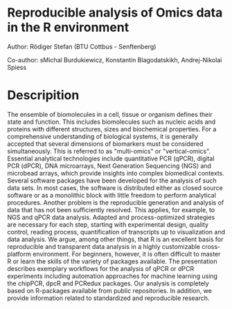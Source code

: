 # Reproducible analysis of Omics data in the R environment

Author: Rödiger Stefan (BTU Cottbus - Senftenberg)

Co-author: sMichal Burdukiewicz, Konstantin Blagodatskikh, Andrej-Nikolai Spiess

# Descripition

The ensemble of biomolecules in a cell, tissue or organism defines their state and function. This includes biomolecules such as nucleic acids and proteins with different structures, sizes and biochemical properties. For a comprehensive understanding of biological systems, it is generally accepted that several dimensions of biomarkers must be considered simultaneously. This is referred to as "multi-omics" or "vertical-omics". Essential analytical technologies include quantitative PCR (qPCR), digital PCR (dPCR), DNA microarrays, Next Generation Sequencing (NGS) and microbead arrays, which provide insights into complex biomedical contexts. Several software packages have been developed for the analysis of such data sets. In most cases, the software is distributed either as closed source software or as a monolithic block with little freedom to perform analytical procedures. Another problem is the reproducible generation and analysis of data that has not been sufficiently resolved. This applies, for example, to NGS and qPCR data analysis. Adapted and process-optimized strategies are necessary for each step, starting with experimental design, quality control, reading process, quantification of transcripts up to visualization and data analysis. We argue, among other things, that R is an excellent basis for reproducible and transparent data analysis in a highly customizable cross-platform environment. For beginners, however, it is often difficult to master R or learn the skills of the variety of packages available. The presentation describes exemplary workflows for the analysis of qPCR or dPCR experiments including automation approaches for machine learning using the chipPCR, dpcR and PCRedux packages. Our analysis is completely based on R-packages available from public repositories. In addition, we provide information related to standardized and reproducible research.
